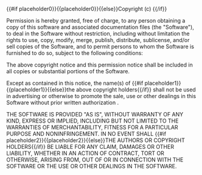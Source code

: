 {{#if placeholder0}}{{placeholder0}}{{else}}Copyright (c) <year> <copyright holders>{{/if}}

Permission is hereby granted, free of charge, to any person obtaining a copy of this software and associated documentation files (the &quot;Software&quot;), to deal in the Software without restriction, including without limitation the rights to use, copy, modify, merge, publish, distribute, sublicense, and/or sell copies of the Software, and to permit persons to whom the Software is furnished to do so, subject to the following conditions:

The above copyright notice and this permission notice shall be included in all copies or substantial portions of the Software.

Except as contained in this notice, the name(s) of {{#if placeholder1}}{{placeholder1}}{{else}}the above copyright
         holders{{/if}} shall not be used in advertising or otherwise to promote the sale, use or other dealings in this Software without prior written authorization .

THE SOFTWARE IS PROVIDED &quot;AS IS&quot;, WITHOUT WARRANTY OF ANY KIND, EXPRESS OR IMPLIED, INCLUDING BUT NOT LIMITED TO THE WARRANTIES OF MERCHANTABILITY, FITNESS FOR A PARTICULAR PURPOSE AND NONINFRINGEMENT. IN NO EVENT SHALL {{#if placeholder2}}{{placeholder2}}{{else}}THE AUTHORS OR COPYRIGHT HOLDERS{{/if}} BE LIABLE FOR ANY CLAIM, DAMAGES OR OTHER LIABILITY, WHETHER IN AN ACTION OF CONTRACT, TORT OR OTHERWISE, ARISING FROM, OUT OF OR IN CONNECTION WITH THE SOFTWARE OR THE USE OR OTHER DEALINGS IN THE SOFTWARE.